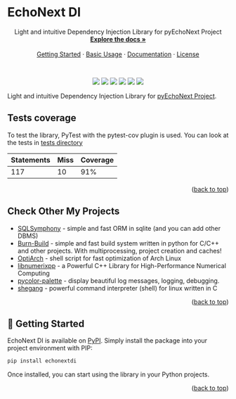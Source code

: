 # EchoNext DI
<a id="readme-top"></a> 

<div align="center">  
  <p align="center">
    Light and intuitive Dependency Injection Library for pyEchoNext Project
    <br />
    <a href="https://alexeev-prog.github.io/echonext_di/"><strong>Explore the docs »</strong></a>
    <br />
    <br />
    <a href="#-getting-started">Getting Started</a>
    ·
    <a href="#-usage-examples">Basic Usage</a>
    ·
    <a href="https://alexeev-prog.github.io/echonext_di/">Documentation</a>
    ·
    <a href="https://github.com/alexeev-prog/echonext_di/blob/main/LICENSE">License</a>
  </p>
</div>
<br>
<p align="center">
    <img src="https://img.shields.io/github/languages/top/alexeev-prog/echonext_di?style=for-the-badge">
    <img src="https://img.shields.io/github/languages/count/alexeev-prog/echonext_di?style=for-the-badge">
    <img src="https://img.shields.io/github/license/alexeev-prog/echonext_di?style=for-the-badge">
    <img src="https://img.shields.io/github/stars/alexeev-prog/echonext_di?style=for-the-badge">
    <img src="https://img.shields.io/github/issues/alexeev-prog/echonext_di?style=for-the-badge">
    <img src="https://img.shields.io/github/last-commit/alexeev-prog/echonext_di?style=for-the-badge">
</p>

Light and intuitive Dependency Injection Library for [pyEchoNext Project](https://github.com/alexeev-prog/pyEchoNext).

## Tests coverage
To test the library, PyTest with the pytest-cov plugin is used. You can look at the tests in [tests directory](./tests)

| Statements | Miss       | Coverage |
|------------|------------|----------|
| 117        | 10         | 91%      |

<p align="right">(<a href="#readme-top">back to top</a>)</p>

## Check Other My Projects

 + [SQLSymphony](https://github.com/alexeev-prog/SQLSymphony) - simple and fast ORM in sqlite (and you can add other DBMS)
 + [Burn-Build](https://github.com/alexeev-prog/burn-build) - simple and fast build system written in python for C/C++ and other projects. With multiprocessing, project creation and caches!
 + [OptiArch](https://github.com/alexeev-prog/optiarch) - shell script for fast optimization of Arch Linux
 + [libnumerixpp](https://github.com/alexeev-prog/libnumerixpp) - a Powerful C++ Library for High-Performance Numerical Computing
 + [pycolor-palette](https://github.com/alexeev-prog/pycolor-palette) - display beautiful log messages, logging, debugging.
 + [shegang](https://github.com/alexeev-prog/shegang) - powerful command interpreter (shell) for linux written in C

<p align="right">(<a href="#readme-top">back to top</a>)</p>

## 🚀 Getting Started

EchoNext DI is available on [PyPI](https://pypi.org/project/echonextdi). Simply install the package into your project environment with PIP:

```bash
pip install echonextdi
```

Once installed, you can start using the library in your Python projects.

<p align="right">(<a href="#readme-top">back to top</a>)</p>
